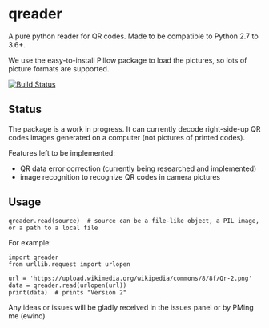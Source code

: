 # qreader
A pure python reader for QR codes. Made to be compatible to Python 2.7 to 3.6+.

We use the easy-to-install Pillow package to load the pictures, so lots of picture formats are supported.

[![Build Status](https://travis-ci.org/ewino/qreader.svg?branch=master)](https://travis-ci.org/ewino/qreader)

Status
-----------
The package is a work in progress. It can currently decode right-side-up QR codes images generated on a computer (not pictures of printed codes).

Features left to be implemented:

* QR data error correction (currently being researched and implemented)
* image recognition to recognize QR codes in camera pictures

Usage
-----------
    qreader.read(source)  # source can be a file-like object, a PIL image, or a path to a local file

For example:

    import qreader
    from urllib.request import urlopen
    
    url = 'https://upload.wikimedia.org/wikipedia/commons/8/8f/Qr-2.png'
    data = qreader.read(urlopen(url))
    print(data)  # prints "Version 2"
    
Any ideas or issues will be gladly received in the issues panel or by PMing me (ewino)
